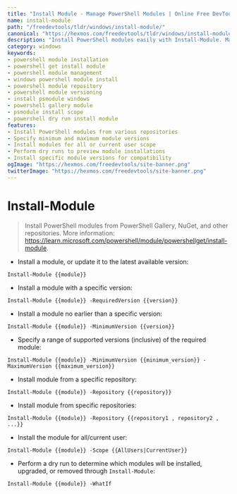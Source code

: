 ```yaml
---
title: "Install Module - Manage PowerShell Modules | Online Free DevTools by Hexmos"
name: install-module
path: "/freedevtools/tldr/windows/install-module/"
canonical: "https://hexmos.com/freedevtools/tldr/windows/install-module/"
description: "Install PowerShell modules easily with Install-Module. Manage versions, repositories, and scopes. Simplify module management with this free online tool, no registration required."
category: windows
keywords:
- powershell module installation
- powershell get install module
- powershell module management
- windows powershell module install
- powershell module repository
- powershell module versioning
- install psmodule windows
- powershell gallery module
- psmodule install scope
- powershell dry run install module
features:
- Install PowerShell modules from various repositories
- Specify minimum and maximum module versions
- Install modules for all or current user scope
- Perform dry runs to preview module installations
- Install specific module versions for compatibility
ogImage: "https://hexmos.com/freedevtools/site-banner.png"
twitterImage: "https://hexmos.com/freedevtools/site-banner.png"
---
```


# Install-Module

> Install PowerShell modules from PowerShell Gallery, NuGet, and other repositories.
> More information: <https://learn.microsoft.com/powershell/module/powershellget/install-module>.

- Install a module, or update it to the latest available version:

`Install-Module {{module}}`

- Install a module with a specific version:

`Install-Module {{module}} -RequiredVersion {{version}}`

- Install a module no earlier than a specific version:

`Install-Module {{module}} -MinimumVersion {{version}}`

- Specify a range of supported versions (inclusive) of the required module:

`Install-Module {{module}} -MinimumVersion {{minimum_version}} -MaximumVersion {{maximum_version}}`

- Install module from a specific repository:

`Install-Module {{module}} -Repository {{repository}}`

- Install module from specific repositories:

`Install-Module {{module}} -Repository {{repository1 , repository2 , ...}}`

- Install the module for all/current user:

`Install-Module {{module}} -Scope {{AllUsers|CurrentUser}}`

- Perform a dry run to determine which modules will be installed, upgraded, or removed through `Install-Module`:

`Install-Module {{module}} -WhatIf`
